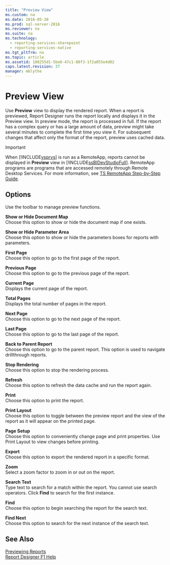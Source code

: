 ```yaml
---
title: "Preview View"
ms.custom: na
ms.date: 2016-05-30
ms.prod: sql-server-2016
ms.reviewer: na
ms.suite: na
ms.technology: 
  - reporting-services-sharepoint
  - reporting-services-native
ms.tgt_pltfrm: na
ms.topic: article
ms.assetid: 108255d1-5be8-47c1-80f3-1f2a055e4d02
caps.latest.revision: 37
manager: mblythe
---
```

# Preview View
Use **Preview** view to display the rendered report. When a report is previewed, Report Designer runs the report locally and displays it in the Preview view. In preview mode, the report is processed in full. If the report has a complex query or has a large amount of data, preview might take several minutes to complete the first time you view it. For subsequent changes that affect only the format of the report, preview uses cached data.  
  
> [!IMPORTANT]  
>  When [!INCLUDE[vsprvs](../../Topics/TopicNameContainA/includes/vsprvs_md.md)] is run as a RemoteApp, reports cannot be displayed in **Preview** view in [!INCLUDE[ssBIDevStudioFull](../../Topics/TopicNameContainA/includes/ssBIDevStudioFull_md.md)]. RemoteApp programs are programs that are accessed remotely through Remote Desktop Services. For more information, see [TS RemoteApp Step-by-Step Guide](http://technet.microsoft.com/library/cc730673\(WS.10\).aspx).  
  
## Options  
 Use the toolbar to manage preview functions.  
  
 **Show or Hide Document Map**  
 Choose this option to show or hide the document map if one exists.  
  
 **Show or Hide Parameter Area**  
 Choose this option to show or hide the parameters boxes for reports with parameters.  
  
 **First Page**  
 Choose this option to go to the first page of the report.  
  
 **Previous Page**  
 Choose this option to go to the previous page of the report.  
  
 **Current Page**  
 Displays the current page of the report.  
  
 **Total Pages**  
 Displays the total number of pages in the report.  
  
 **Next Page**  
 Choose this option to go to the next page of the report.  
  
 **Last Page**  
 Choose this option to go to the last page of the report.  
  
 **Back to Parent Report**  
 Choose this option to go to the parent report. This option is used to navigate drillthrough reports.  
  
 **Stop Rendering**  
 Choose this option to stop the rendering process.  
  
 **Refresh**  
 Choose this option to refresh the data cache and run the report again.  
  
 **Print**  
 Choose this option to print the report.  
  
 **Print Layout**  
 Choose this option to toggle between the preview report and the view of the report as it will appear on the printed page.  
  
 **Page Setup**  
 Choose this option to conveniently change page and print properties. Use Print Layout to view changes before printing.  
  
 **Export**  
 Choose this option to export the rendered report in a specific format.  
  
 **Zoom**  
 Select a zoom factor to zoom in or out on the report.  
  
 **Search Text**  
 Type text to search for a match within the report. You cannot use search operators. Click **Find** to search for the first instance.  
  
 **Find**  
 Choose this option to begin searching the report for the search text.  
  
 **Find Next**  
 Choose this option to search for the next instance of the search text.  
  
## See Also  
 [Previewing Reports](../../Topics/TopicNameNotContainA/Previewing-Reports.md)   
 [Report Designer F1 Help](../../Topics/TopicNameNotContainA/Report-Designer-F1-Help.md)